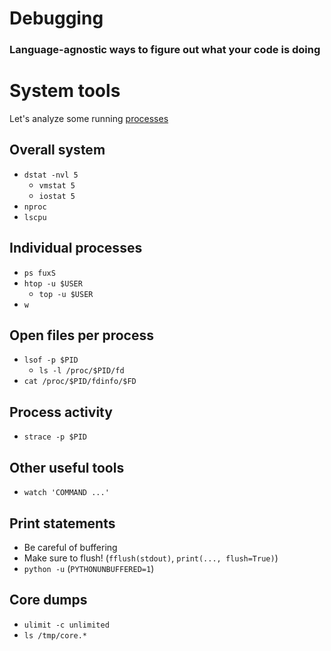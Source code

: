 # Debugging

### Language-agnostic ways to figure out what your code is doing



# System tools

Let's analyze some running [processes](examples)


## Overall system

- `dstat -nvl 5`
   - `vmstat 5`
   - `iostat 5`
- `nproc`
- `lscpu`


## Individual processes

- `ps fuxS`
- `htop -u $USER`
   - `top -u $USER`
- `w`


## Open files per process

- `lsof -p $PID`
   - `ls -l /proc/$PID/fd`
- `cat /proc/$PID/fdinfo/$FD`


## Process activity

- `strace -p $PID`


## Other useful tools

- `watch 'COMMAND ...'`



## Print statements

- Be careful of buffering
- Make sure to flush! (`fflush(stdout)`, `print(..., flush=True)`)
- `python -u` (`PYTHONUNBUFFERED=1`)


## Core dumps

- `ulimit -c unlimited`
- `ls /tmp/core.*`

